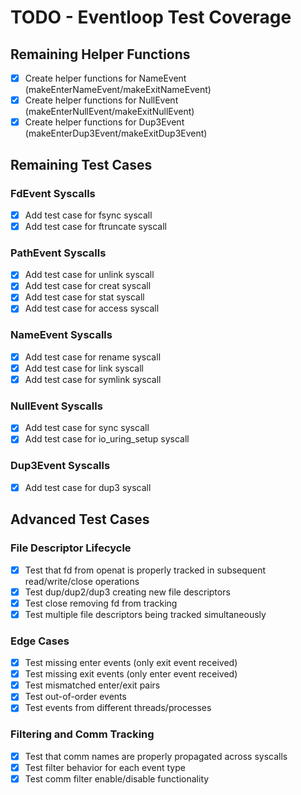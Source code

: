 # TODO - Eventloop Test Coverage

## Remaining Helper Functions
- [x] Create helper functions for NameEvent (makeEnterNameEvent/makeExitNameEvent)
- [x] Create helper functions for NullEvent (makeEnterNullEvent/makeExitNullEvent)  
- [x] Create helper functions for Dup3Event (makeEnterDup3Event/makeExitDup3Event)

## Remaining Test Cases

### FdEvent Syscalls
- [x] Add test case for fsync syscall
- [x] Add test case for ftruncate syscall

### PathEvent Syscalls  
- [x] Add test case for unlink syscall
- [x] Add test case for creat syscall
- [x] Add test case for stat syscall
- [x] Add test case for access syscall

### NameEvent Syscalls
- [x] Add test case for rename syscall
- [x] Add test case for link syscall
- [x] Add test case for symlink syscall

### NullEvent Syscalls
- [x] Add test case for sync syscall
- [x] Add test case for io_uring_setup syscall

### Dup3Event Syscalls
- [x] Add test case for dup3 syscall

## Advanced Test Cases

### File Descriptor Lifecycle
- [x] Test that fd from openat is properly tracked in subsequent read/write/close operations
- [x] Test dup/dup2/dup3 creating new file descriptors
- [x] Test close removing fd from tracking
- [x] Test multiple file descriptors being tracked simultaneously

### Edge Cases
- [x] Test missing enter events (only exit event received)
- [x] Test missing exit events (only enter event received)
- [x] Test mismatched enter/exit pairs
- [x] Test out-of-order events
- [x] Test events from different threads/processes

### Filtering and Comm Tracking
- [x] Test that comm names are properly propagated across syscalls
- [x] Test filter behavior for each event type
- [x] Test comm filter enable/disable functionality